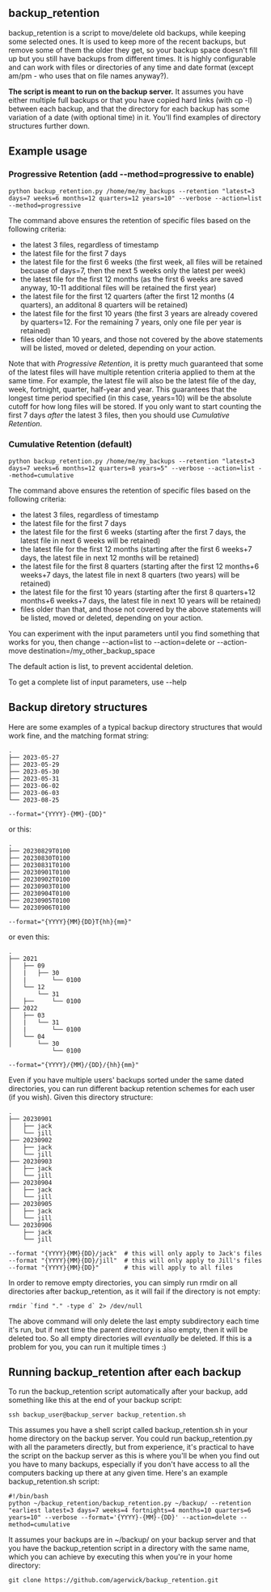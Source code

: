 ## backup_retention
backup_retention is a script to move/delete old backups, while keeping some selected ones. It is used to keep more of the recent backups, but remove some of them the older they get, so your backup space doesn't fill up but you still have backups from different times.
It is highly configurable and can work with files or directories of any time and date format (except am/pm - who uses that on file names anyway?).

**The script is meant to run on the backup server.** It assumes you have either multiple full backups or that you have copied hard links (with cp -l) between each backup, and that the directory for each backup has some variation of a date (with optional time) in it. You'll find examples of directory structures further down.

## Example usage

### Progressive Retention (add --method=progressive to enable)

`python backup_retention.py /home/me/my_backups --retention "latest=3 days=7 weeks=6 months=12 quarters=12 years=10" --verbose --action=list --method=progressive`

The command above ensures the retention of specific files based on the following criteria:
- the latest 3 files, regardless of timestamp
- the latest file for the first 7 days
- the latest file for the first 6 weeks (the first week, all files will be retained becuase of days=7, then the next 5 weeks only the latest per week)
- the latest file for the first 12 months (as the first 6 weeks are saved anyway, 10-11 additional files will be retained the first year)
- the latest file for the first 12 quarters (after the first 12 months (4 quarters), an additonal 8 quarters will be retained)
- the latest file for the first 10 years (the first 3 years are already covered by quarters=12. For the remaining 7 years, only one file per year is retained)
- files older than 10 years, and those not covered by the above statements will be listed, moved or deleted, depending on your action.

Note that with *Progressive Retention*, it is pretty much guaranteed that some of the latest files will have multiple retention criteria applied to them at the same time. For example, the latest file will also be the latest file of the day, week, fortnight, quarter, half-year and year. This guarantees that the longest time period specified (in this case, years=10) will be the absolute cutoff for how long files will be stored.
If you only want to start counting the first 7 days *after* the latest 3 files, then you should use *Cumulative Retention*.

### Cumulative Retention (default)

`python backup_retention.py /home/me/my_backups --retention "latest=3 days=7 weeks=6 months=12 quarters=8 years=5" --verbose --action=list --method=cumulative`

The command above ensures the retention of specific files based on the following criteria:
- the latest 3 files, regardless of timestamp
- the latest file for the first 7 days
- the latest file for the first 6 weeks (starting after the first 7 days, the latest file in next 6 weeks will be retained)
- the latest file for the first 12 months (starting after the first 6 weeks+7 days, the latest file in next 12 months will be retained)
- the latest file for the first 8 quarters (starting after the first 12 months+6 weeks+7 days, the latest file in next 8 quarters (two years) will be retained)
- the latest file for the first 10 years (starting after the first 8 quarters+12 months+6 weeks+7 days, the latest file in next 10 years will be retained)
- files older than that, and those not covered by the above statements will be listed, moved or deleted, depending on your action.

You can experiment with the input parameters until you find something that works for you, then change --action=list to --action=delete or --action-move destination=/my_other_backup_space

The default action is list, to prevent accidental deletion.

To get a complete list of input parameters, use --help

## Backup diretory structures

Here are some examples of a typical backup directory structures that would work fine, and the matching format string:

    .
    ├── 2023-05-27
    ├── 2023-05-29
    ├── 2023-05-30
    ├── 2023-05-31
    ├── 2023-06-02
    ├── 2023-06-03
    └── 2023-08-25

    --format="{YYYY}-{MM}-{DD}"

or this:

    .
    ├── 20230829T0100
    ├── 20230830T0100
    ├── 20230831T0100
    ├── 20230901T0100
    ├── 20230902T0100
    ├── 20230903T0100
    ├── 20230904T0100
    ├── 20230905T0100
    └── 20230906T0100

    --format="{YYYY}{MM}{DD}T{hh}{mm}"

or even this:

    .
    ├── 2021
    │   ├── 09
    │   |   ├── 30
    │   |       └── 0100
    │   └── 12
    │       └── 31
    │   ├──     └── 0100
    ├── 2022
    │   ├── 03
    │   |   └── 31
    │   |       └── 0100
    │   └── 04
    │       └── 30
                └── 0100
    
    --format="{YYYY}/{MM}/{DD}/{hh}{mm}"

Even if you have multiple users' backups sorted under the same dated directories, you can run different backup retention schemes for each user (if you wish). Given this directory structure:

    .
    ├── 20230901
    │   ├── jack
    │   └── jill
    ├── 20230902
    │   ├── jack
    │   └── jill
    ├── 20230903
    │   ├── jack
    │   └── jill
    ├── 20230904
    │   ├── jack
    │   └── jill
    ├── 20230905
    │   ├── jack
    │   └── jill
    └── 20230906
        ├── jack
        └── jill

    --format "{YYYY}{MM}{DD}/jack"  # this will only apply to Jack's files
    --format "{YYYY}{MM}{DD}/jill"  # this will only apply to Jill's files
    --format "{YYYY}{MM}{DD}"       # this will apply to all files

In order to remove empty directories, you can simply run rmdir on all directories after backup_retention, as it will fail if the directory is not empty:

    rmdir `find "." -type d` 2> /dev/null

The above command will only delete the last empty subdirectory each time it's run, but if next time the parent directory is also empty, then it will be deleted too. So all empty directories will *eventually* be deleted. If this is a problem for you, you can run it multiple times :)


## Running backup_retention after each backup

To run the backup_retention script automatically after your backup, add something like this at the end of your backup script:

    ssh backup_user@backup_server backup_retention.sh

This assumes you have a shell script called backup_retention.sh in your home directory on the backup server. You could run backup_retention.py with all the parameters directly, but from experience, it's practical to have the script on the backup server as this is where you'll be when you find out you have to many backups, especially if you don't have access to all the computers backing up there at any given time. Here's an example backup_retention.sh script:

    #!/bin/bash
    python ~/backup_retention/backup_retention.py ~/backup/ --retention "earliest latest=3 days=7 weeks=4 fortnights=4 months=10 quarters=6 years=10" --verbose --format='{YYYY}-{MM}-{DD}' --action=delete --method=cumulative

It assumes your backups are in ~/backup/ on your backup server and that you have the backup_retention script in a directory with the same name, which you can achieve by executing this when you're in your home directory:

    git clone https://github.com/agerwick/backup_retention.git

